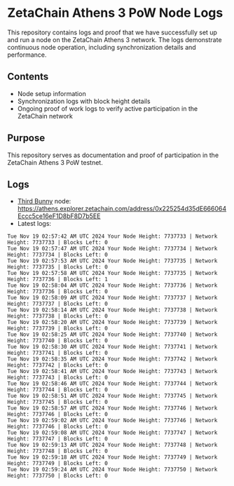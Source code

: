 # ZetaChain Athens 3 PoW Node Logs
This repository contains logs and proof that we have successfully set up and run a node on the ZetaChain Athens 3 network. The logs demonstrate continuous node operation, including synchronization details and performance.

## Contents
- Node setup information
- Synchronization logs with block height details
- Ongoing proof of work logs to verify active participation in the ZetaChain network

## Purpose
This repository serves as documentation and proof of participation in the ZetaChain Athens 3 PoW testnet.

## Logs

- [Third Bunny](https://thirdbunny.xyz/) node: https://athens.explorer.zetachain.com/address/0x225254d35dE666064Eccc5ce16eF1D8bF8D7b5EE
- Latest logs:
```
Tue Nov 19 02:57:42 AM UTC 2024 Your Node Height: 7737733 | Network Height: 7737733 | Blocks Left: 0
Tue Nov 19 02:57:47 AM UTC 2024 Your Node Height: 7737734 | Network Height: 7737734 | Blocks Left: 0
Tue Nov 19 02:57:53 AM UTC 2024 Your Node Height: 7737735 | Network Height: 7737735 | Blocks Left: 0
Tue Nov 19 02:57:58 AM UTC 2024 Your Node Height: 7737735 | Network Height: 7737736 | Blocks Left: 1
Tue Nov 19 02:58:04 AM UTC 2024 Your Node Height: 7737736 | Network Height: 7737736 | Blocks Left: 0
Tue Nov 19 02:58:09 AM UTC 2024 Your Node Height: 7737737 | Network Height: 7737737 | Blocks Left: 0
Tue Nov 19 02:58:14 AM UTC 2024 Your Node Height: 7737738 | Network Height: 7737738 | Blocks Left: 0
Tue Nov 19 02:58:20 AM UTC 2024 Your Node Height: 7737739 | Network Height: 7737739 | Blocks Left: 0
Tue Nov 19 02:58:25 AM UTC 2024 Your Node Height: 7737740 | Network Height: 7737740 | Blocks Left: 0
Tue Nov 19 02:58:30 AM UTC 2024 Your Node Height: 7737741 | Network Height: 7737741 | Blocks Left: 0
Tue Nov 19 02:58:35 AM UTC 2024 Your Node Height: 7737742 | Network Height: 7737742 | Blocks Left: 0
Tue Nov 19 02:58:41 AM UTC 2024 Your Node Height: 7737743 | Network Height: 7737743 | Blocks Left: 0
Tue Nov 19 02:58:46 AM UTC 2024 Your Node Height: 7737744 | Network Height: 7737744 | Blocks Left: 0
Tue Nov 19 02:58:51 AM UTC 2024 Your Node Height: 7737745 | Network Height: 7737745 | Blocks Left: 0
Tue Nov 19 02:58:57 AM UTC 2024 Your Node Height: 7737746 | Network Height: 7737746 | Blocks Left: 0
Tue Nov 19 02:59:02 AM UTC 2024 Your Node Height: 7737746 | Network Height: 7737746 | Blocks Left: 0
Tue Nov 19 02:59:08 AM UTC 2024 Your Node Height: 7737747 | Network Height: 7737747 | Blocks Left: 0
Tue Nov 19 02:59:13 AM UTC 2024 Your Node Height: 7737748 | Network Height: 7737748 | Blocks Left: 0
Tue Nov 19 02:59:18 AM UTC 2024 Your Node Height: 7737749 | Network Height: 7737749 | Blocks Left: 0
Tue Nov 19 02:59:24 AM UTC 2024 Your Node Height: 7737750 | Network Height: 7737750 | Blocks Left: 0
```
